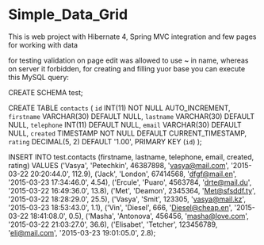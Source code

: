 # Simple_Data_Grid
This is web project with Hibernate 4, Spring MVC integration and few pages for working with data

for testing validation on page edit was allowed to use ~ in name, whereas on server it forbidden,
for creating and filling yuor base you can execute this MySQL query:


CREATE SCHEMA test;

CREATE TABLE `contacts` (
  `id`        INT(11)   NOT NULL AUTO_INCREMENT,
  `firstname` VARCHAR(30) DEFAULT NULL,
  `lastname`  VARCHAR(30) DEFAULT NULL,
  `telephone` INT(11) DEFAULT NULL,
  `email`     VARCHAR(30) DEFAULT NULL,
  `created`   TIMESTAMP NOT NULL DEFAULT CURRENT_TIMESTAMP,
  `rating`    DECIMAL(5, 2) DEFAULT '1.00',
  PRIMARY KEY (`id`)
);

INSERT INTO test.contacts (firstname, lastname, telephone, email, created, rating) VALUES
  ('Vasya', 'Petechkin', 46387898, 'vasya@mail.com', '2015-03-22 20:20:44.0', 112.9),
  ('Jack', 'London', 67414568, 'dfgf@mail.en', '2015-03-23 17:34:46.0', 4.54),
  ('Ercule', 'Puaro', 4563784, 'drte@mail.du', '2015-03-22 16:49:36.0', 13.8),
  ('Met', 'Deamon', 2345364, 'Met@sfsddf.ty', '2015-03-22 18:28:29.0', 25.5),
  ('Vasya', 'Smit', 123305, 'vasya@mail.kz', '2015-03-23 18:53:43.0', 1.1),
  ('Vin', 'Diesel', 666, 'Diesel@cheap.en', '2015-03-22 18:41:08.0', 0.5),
  ('Masha', 'Antonova', 456456, 'masha@love.com', '2015-03-22 21:03:27.0', 36.6),
  ('Elisabet', 'Tetcher', 123456789, 'eli@mail.com', '2015-03-23 19:01:05.0', 2.8);
